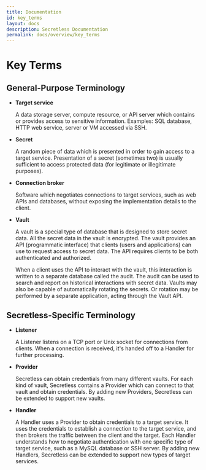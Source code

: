 ```yaml
---
title: Documentation
id: key_terms
layout: docs
description: Secretless Documentation
permalink: docs/overview/key_terms
---
```


# Key Terms

## General-Purpose Terminology

- **Target service**

  A data storage server, compute resource, or API server which contains or provides access to sensitive information. Examples: SQL database, HTTP web service, server or VM accessed via SSH.

- **Secret**

  A random piece of data which is presented in order to gain access to a target service. Presentation of a secret (sometimes two) is usually sufficient to access protected data (for legitimate or illegitimate purposes).

- **Connection broker**

  Software which negotiates connections to target services, such as web APIs and databases, without exposing the implementation details to the client.

- **Vault**

  A vault is a special type of database that is designed to store secret data. All the secret data in the vault is encrypted. The vault provides an API (programmatic interface) that clients (users and applications) can use to request access to secret data. The API requires clients to be both authenticated and authorized.

  When a client uses the API to interact with the vault, this interaction is written to a separate database called the audit. The audit can be used to search and report on historical interactions with secret data. Vaults may also be capable of automatically rotating the secrets. Or rotation may be performed by a separate application, acting through the Vault API.

## Secretless-Specific Terminology

- **Listener**

  A Listener listens on a TCP port or Unix socket for connections from clients. When a connection is received, it's handed off to a Handler for further processing.

- **Provider**

  Secretless can obtain credentials from many different vaults. For each kind of vault, Secretless contains a Provider which can connect to that vault and obtain credentials. By adding new Providers, Secretless can be extended to support new vaults.

- **Handler**

  A Handler uses a Provider to obtain credentials to a target service. It uses the credentials to establish a connection to the target service, and then brokers the traffic between the client and the target.  Each Handler understands how to negotiate authentication with one specific type of target service, such as a MySQL database or SSH server. By adding new Handlers, Secretless can be extended to support new types of target services.
